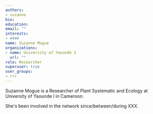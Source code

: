 ```yaml
---
authors:
- suzanne
bio: 
education:
email: ""
interests:
- ####
name: Suzanne Mogue
organizations:
- name: University of Yaoundé I
  url: ""
role: Researcher
superuser: true
user_groups:
- rrr
---
```


Suzanne Mogue is a Researcher of Plant Systematic and Ecology at University of Yaounde I in Cameroon.

She's been involved in the network since/between/during XXX.
 ####
 

